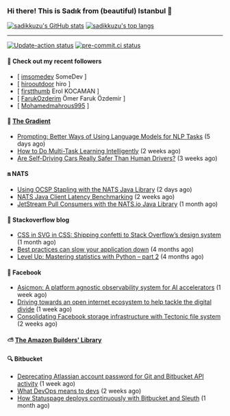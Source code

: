 ### Hi there! This is Sadık from (beautiful) Istanbul 👋

[![sadikkuzu's GitHub stats](https://github-readme-stats.vercel.app/api?username=sadikkuzu&show_icons=true&theme=dark&hide=stars&hide_title=true)](https://github.com/sadikkuzu)
[![sadikkuzu's top langs](https://github-readme-stats.vercel.app/api/top-langs/?username=sadikkuzu&langs_count=6&layout=compact&theme=dark&hide_title=true)](https://github.com/sadikkuzu)

---

[![Update-action status](https://github.com/sadikkuzu/sadikkuzu/actions/workflows/sadikkuzu.yml/badge.svg)](https://github.com/sadikkuzu/sadikkuzu/actions/workflows/sadikkuzu.yml)
[![pre-commit.ci status](https://results.pre-commit.ci/badge/github/sadikkuzu/sadikkuzu/master.svg)](https://results.pre-commit.ci/latest/github/sadikkuzu/sadikkuzu/master)

#### 🔭 Check out my recent followers

- [ [imsomedev](https://github.com/imsomedev) SomeDev ]
- [ [hirooutdoor](https://github.com/hirooutdoor) hiro ]
- [ [firstthumb](https://github.com/firstthumb) Erol KOCAMAN ]
- [ [FarukOzderim](https://github.com/FarukOzderim) Ömer Faruk Özdemir ]
- [ [Mohamedmahrous995](https://github.com/Mohamedmahrous995)  ]


#### 🔻 [The Gradient](https://thegradient.pub)

- [Prompting: Better Ways of Using Language Models for NLP Tasks](https://thegradient.pub/prompting/) (5 days ago)
- [How to Do Multi-Task Learning Intelligently](https://thegradient.pub/how-to-do-multi-task-learning-intelligently/) (2 weeks ago)
- [Are Self-Driving Cars Really Safer Than Human Drivers?](https://thegradient.pub/are-self-driving-cars-really-safer-than-human-drivers/) (3 weeks ago)


#### 🔛 NATS

- [Using OCSP Stapling with the NATS Java Library](https://nats.io/blog/java-ocsp-stapling/) (2 days ago)
- [NATS Java Client Latency Benchmarking](https://nats.io/blog/java-client-latency-benchmarking/) (2 weeks ago)
- [JetStream Pull Consumers with the NATS.io Java Library](https://nats.io/blog/jetstream-java-client-05-pull-subscribe/) (1 month ago)


#### 📰 Stackoverflow blog

- [CSS in SVG in CSS: Shipping confetti to Stack Overflow’s design system](https://stackoverflow.blog/2021/05/31/shipping-confetti-to-stack-overflows-design-system/) (1 month ago)
- [Best practices can slow your application down](https://stackoverflow.blog/2021/03/03/best-practices-can-slow-your-application-down/) (4 months ago)
- [Level Up: Mastering statistics with Python – part 2](https://stackoverflow.blog/2021/02/23/level-up-mastering-statistics-with-python-part-2/) (4 months ago)


#### 📢 Facebook

- [Asicmon: A platform agnostic observability system for AI accelerators](https://engineering.fb.com/2021/06/28/data-center-engineering/asicmon/) (1 week ago)
- [Driving towards an open internet ecosystem to help tackle the digital divide](https://engineering.fb.com/2021/06/28/connectivity/digital-divide/) (1 week ago)
- [Consolidating Facebook storage infrastructure with Tectonic file system](https://engineering.fb.com/2021/06/21/data-infrastructure/tectonic-file-system/) (2 weeks ago)


#### ⛅ [The Amazon Builders' Library](https://aws.amazon.com/builders-library/)


#### 🔍 Bitbucket

- [Deprecating Atlassian account password for Git and Bitbucket API activity](https://bitbucket.org/blog/deprecating-atlassian-account-password-for-git-and-bitbucket-api-activity) (1 week ago)
- [What DevOps means to devs](https://bitbucket.org/blog/devops-roundup) (2 weeks ago)
- [How Statuspage deploys continuously with Bitbucket and Sleuth](https://bitbucket.org/blog/how-statuspage-deploys-continuously-with-bitbucket-and-sleuth) (1 month ago)
